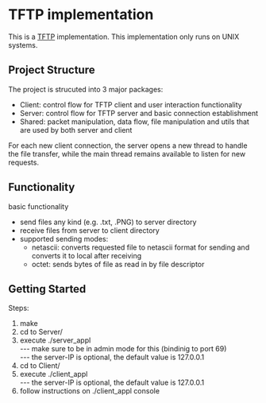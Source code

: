 # TFTP implementation

This is a [TFTP](https://www.rfc-editor.org/rfc/rfc1350) implementation.
This implementation only runs on UNIX systems.

## Project Structure
The project is strucuted into 3 major packages:
- Client: control flow for TFTP client and user interaction functionality
- Server: control flow for TFTP server and basic connection establishment
- Shared: packet manipulation, data flow, file manipulation and utils that are used by both server
    and client

For each new client connection, the server opens a new thread to handle the file transfer, while
the main thread remains available to listen for new requests.

## Functionality

basic functionality
- send files any kind (e.g. .txt, .PNG) to server directory
- receive files from server to client directory
- supported sending modes:
    - netascii: converts requested file to netascii format for sending and converts it to local
                after receiving
    - octet: sends bytes of file as read in by file descriptor

## Getting Started

Steps:
1. make
2. cd to Server/
3. execute ./server\_appl <server-ip> <br />
    --- make sure to be in admin mode for this (bindinig to port 69) \
    --- the server-IP is optional, the default value is 127.0.0.1
4. cd to Client/
5. execute ./client\_appl <server-ip> <br />
    --- the server-IP is optional, the default value is 127.0.0.1
6. follow instructions on ./client\_appl console
